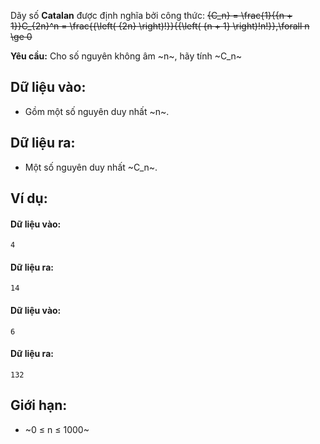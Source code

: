 Dãy số **Catalan** được định nghĩa bởi công thức:
~~{C_n} = \frac{1}{{n + 1}}C_{2n}^n = \frac{{\left( {2n} \right)!}}{{\left( {n + 1} \right)!n!}},\forall n \ge 0~~
 
**Yêu cầu:** Cho số nguyên không âm ~n~, hãy tính ~C_n~

## Dữ liệu vào:
- Gồm một số nguyên duy nhất ~n~.

## Dữ liệu ra:
- Một số nguyên duy nhất ~C_n~.

## Ví dụ:
#### Dữ liệu vào:
```
4
```

#### Dữ liệu ra:
```
14
```

#### Dữ liệu vào:
```
6
```

#### Dữ liệu ra:
```
132
```

## Giới hạn:
- ~0 ≤ n ≤ 1000~
